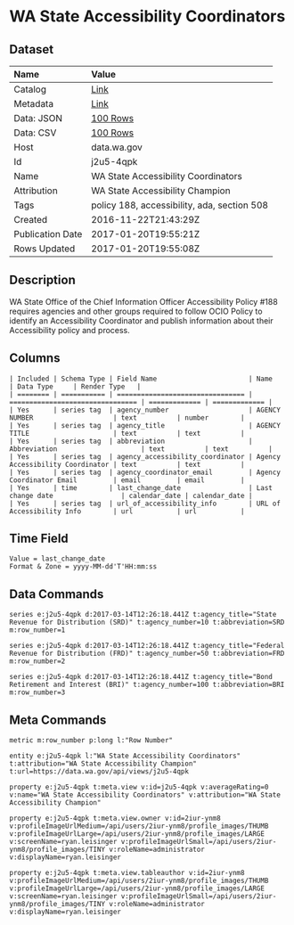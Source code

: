 # WA State Accessibility Coordinators

## Dataset

| Name | Value |
| :--- | :---- |
| Catalog | [Link](https://catalog.data.gov/dataset/wa-state-accessibility-coordinators) |
| Metadata | [Link](https://data.wa.gov/api/views/j2u5-4qpk) |
| Data: JSON | [100 Rows](https://data.wa.gov/api/views/j2u5-4qpk/rows.json?max_rows=100) |
| Data: CSV | [100 Rows](https://data.wa.gov/api/views/j2u5-4qpk/rows.csv?max_rows=100) |
| Host | data.wa.gov |
| Id | j2u5-4qpk |
| Name | WA State Accessibility Coordinators |
| Attribution | WA State Accessibility Champion |
| Tags | policy 188, accessibility, ada, section 508 |
| Created | 2016-11-22T21:43:29Z |
| Publication Date | 2017-01-20T19:55:21Z |
| Rows Updated | 2017-01-20T19:55:08Z |

## Description

WA State Office of the Chief Information Officer Accessibility Policy #188 requires agencies and other groups required to follow OCIO Policy to identify an Accessibility Coordinator and publish information about their Accessibility policy and process.

## Columns

```ls
| Included | Schema Type | Field Name                       | Name                             | Data Type     | Render Type   |
| ======== | =========== | ================================ | ================================ | ============= | ============= |
| Yes      | series tag  | agency_number                    | AGENCY NUMBER                    | text          | number        |
| Yes      | series tag  | agency_title                     | AGENCY TITLE                     | text          | text          |
| Yes      | series tag  | abbreviation                     | Abbreviation                     | text          | text          |
| Yes      | series tag  | agency_accessibility_coordinator | Agency Accessibility Coordinator | text          | text          |
| Yes      | series tag  | agency_coordinator_email         | Agency Coordinator Email         | email         | email         |
| Yes      | time        | last_change_date                 | Last change date                 | calendar_date | calendar_date |
| Yes      | series tag  | url_of_accessibility_info        | URL of Accessibility Info        | url           | url           |
```

## Time Field

```ls
Value = last_change_date
Format & Zone = yyyy-MM-dd'T'HH:mm:ss
```

## Data Commands

```ls
series e:j2u5-4qpk d:2017-03-14T12:26:18.441Z t:agency_title="State Revenue for Distribution (SRD)" t:agency_number=10 t:abbreviation=SRD m:row_number=1

series e:j2u5-4qpk d:2017-03-14T12:26:18.441Z t:agency_title="Federal Revenue for Distribution (FRD)" t:agency_number=50 t:abbreviation=FRD m:row_number=2

series e:j2u5-4qpk d:2017-03-14T12:26:18.441Z t:agency_title="Bond Retirement and Interest (BRI)" t:agency_number=100 t:abbreviation=BRI m:row_number=3
```

## Meta Commands

```ls
metric m:row_number p:long l:"Row Number"

entity e:j2u5-4qpk l:"WA State Accessibility Coordinators" t:attribution="WA State Accessibility Champion" t:url=https://data.wa.gov/api/views/j2u5-4qpk

property e:j2u5-4qpk t:meta.view v:id=j2u5-4qpk v:averageRating=0 v:name="WA State Accessibility Coordinators" v:attribution="WA State Accessibility Champion"

property e:j2u5-4qpk t:meta.view.owner v:id=2iur-ynm8 v:profileImageUrlMedium=/api/users/2iur-ynm8/profile_images/THUMB v:profileImageUrlLarge=/api/users/2iur-ynm8/profile_images/LARGE v:screenName=ryan.leisinger v:profileImageUrlSmall=/api/users/2iur-ynm8/profile_images/TINY v:roleName=administrator v:displayName=ryan.leisinger

property e:j2u5-4qpk t:meta.view.tableauthor v:id=2iur-ynm8 v:profileImageUrlMedium=/api/users/2iur-ynm8/profile_images/THUMB v:profileImageUrlLarge=/api/users/2iur-ynm8/profile_images/LARGE v:screenName=ryan.leisinger v:profileImageUrlSmall=/api/users/2iur-ynm8/profile_images/TINY v:roleName=administrator v:displayName=ryan.leisinger
```